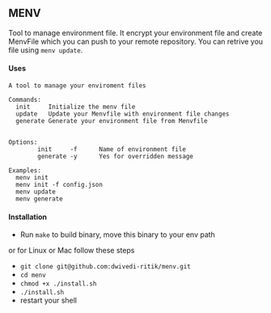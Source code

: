 

## MENV

Tool to manage environment file. It encrypt your environment file and create MenvFile which you can push to your remote repository.
You can retrive you file using `menv update`.

#### Uses

```
A tool to manage your enviroment files

Commands:
  init     Initialize the menv file
  update   Update your Menvfile with environment file changes
  generate Generate your environment file from Menvfile


Options:
        init     -f      Name of environment file
        generate -y      Yes for overridden message

Examples:
  menv init
  menv init -f config.json
  menv update
  menv generate

```

#### Installation

- Run `make` to build binary, move this binary to your env path

or for Linux or Mac follow these steps

- `git clone git@github.com:dwivedi-ritik/menv.git`
- `cd menv`
- `chmod +x ./install.sh`
- `./install.sh`
- restart your shell
